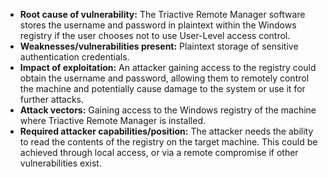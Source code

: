 - **Root cause of vulnerability:** The Triactive Remote Manager software stores the username and password in plaintext within the Windows registry if the user chooses not to use User-Level access control.
- **Weaknesses/vulnerabilities present:** Plaintext storage of sensitive authentication credentials.
- **Impact of exploitation:** An attacker gaining access to the registry could obtain the username and password, allowing them to remotely control the machine and potentially cause damage to the system or use it for further attacks.
- **Attack vectors:** Gaining access to the Windows registry of the machine where Triactive Remote Manager is installed.
- **Required attacker capabilities/position:** The attacker needs the ability to read the contents of the registry on the target machine. This could be achieved through local access, or via a remote compromise if other vulnerabilities exist.